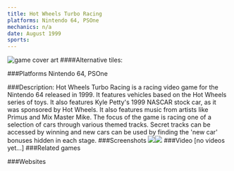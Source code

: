 ```yaml
---
title: Hot Wheels Turbo Racing
platforms: Nintendo 64, PSOne
mechanics: n/a
date: August 1999
sports: 
---
```

![game cover art](//images.igdb.com/igdb/image/upload/t_cover_big/cgnfgftuotvpw8asa1ku.jpg "Logo Title Text 1")
####Alternative tiles:

###Platforms
Nintendo 64, PSOne

###Description:
Hot Wheels Turbo Racing is a racing video game for the Nintendo 64 released in 1999. It features vehicles based on the Hot Wheels series of toys. It also features Kyle Petty's 1999 NASCAR stock car, as it was sponsored by Hot Wheels. It also features music from artists like Primus and Mix Master Mike. The focus of the game is racing one of a selection of cars through various themed tracks. Secret tracks can be accessed by winning and new cars can be used by finding the 'new car' bonuses hidden in each stage.
###Screenshots
<a target="_blank" rel="noopener noreferrer" href="//images.igdb.com/igdb/image/upload/t_cover_big/rvrnlqlji2wnywhxan89.jpg"><img src="//images.igdb.com/igdb/image/upload/t_thumb/rvrnlqlji2wnywhxan89.jpg"/></a><a target="_blank" rel="noopener noreferrer" href="//images.igdb.com/igdb/image/upload/t_cover_big/no1f1y4rrzwooqvo2lxp.jpg"><img src="//images.igdb.com/igdb/image/upload/t_thumb/no1f1y4rrzwooqvo2lxp.jpg"/></a>
###Video
[no videos yet...]
###Related games

###Websites

